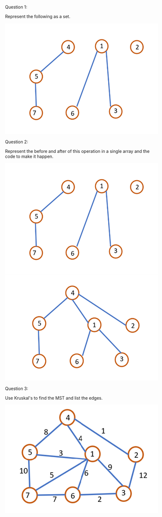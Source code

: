 Question 1:

Represent the following as a set.

![Q1](Q1.png)

Question 2:

Represent the before and after of this operation in a single array and the code to make it happen.

![Q1](Q1.png)
![Q2](Q2.png)

Question 3:

Use Kruskal's to find the MST and list the edges.

![Q2](Q2B.png)

